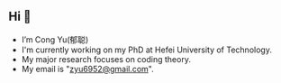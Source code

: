 ## Hi 👋




-  I’m Cong Yu(郁聪)
-  I'm currently working on my PhD at Hefei University of Technology.
-  My major research focuses on coding theory.
-  My email is "zyu6952@gmail.com".

